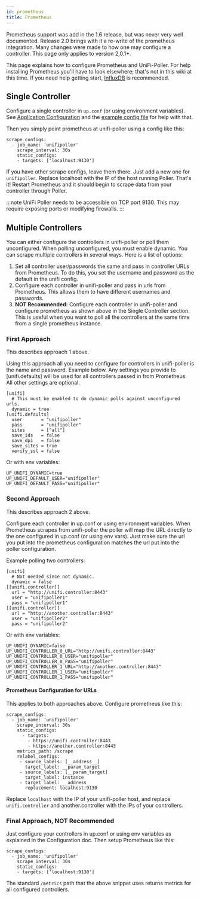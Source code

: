 ```yaml
---
id: prometheus
title: Prometheus
---
```


Prometheus support was add in the 1.6 release, but was never very well documented. Release 2.0 brings with it a re-write of the prometheus integration. Many changes were made to how one may configure a controller. This page only applies to version 2.0.1+.

This page explains how to configure Prometheus and UniFi-Poller. For help installing Prometheus you'll have to look elsewhere; that's not in this wiki at this time. If you need help getting start,
[InfluxDB](../dependencies/influxdb) is recommended.

## Single Controller

Configure a single controller in `up.conf` (or using environment variables).
See [Application Configuration](../install/configuration) and the
[example config file](https://github.com/unifi-poller/unifi-poller/blob/master/examples/up.conf.example)
for help with that.

Then you simply point prometheus at unifi-poller using a config like this:
```
scrape_configs:
  - job_name: 'unifipoller'
    scrape_interval: 30s
    static_configs:
    - targets: ['localhost:9130']
```

If you have other scrape configs, leave them there. Just add a new one for `unifipoller`. Replace localhost with the IP of the host running Poller. That's it! Restart Prometheus and it should begin to scrape data from your controller through Poller.

:::note
UniFi Poller needs to be accessible on TCP port 9130.
This may require exposing ports or modifying firewalls.
:::


## Multiple Controllers

You can either configure the controllers in unifi-poller or poll them unconfigured. When polling unconfigured, you must enable dynamic. You can scrape multiple controllers in several ways. Here is a list of options:

1. Set all controller user/passwords the same and pass in controller URLs from Prometheus. To do this, you set the username and password as the default in the unifi config.
2. Configure each controller in unifi-poller and pass in urls from Prometheus. This allows them to have different usernames and passwords.
3. **NOT Recommended:** Configure each controller in unifi-poller and configure prometheus as shown above in the Single Controller section. This is useful when you want to poll all the controllers at the same time from a single prometheus instance.

### First Approach

This describes approach 1 above.

Using this approach all you need to configure for controllers in unifi-poller is the name and password. Example below. Any settings you provide to [unifi.defaults] will be used for all controllers passed in from Prometheus. All other settings are optional.
```
[unifi]
  # This must be enabled to do dynamic polls against unconfigured urls.
  dynamic = true
[unifi.defaults]
  user       = "unifipoller"
  pass       = "unifipoller"
  sites      = ["all"]
  save_ids   = false
  save_dpi   = false
  save_sites = true
  verify_ssl = false
```
Or with env variables:
```
UP_UNIFI_DYNAMIC=true
UP_UNIFI_DEFAULT_USER="unifipoller"
UP_UNIFI_DEFAULT_PASS="unifipoller"
```
### Second Approach

This describes approach 2 above.

Configure each controller in up.conf or using environment variables. When Prometheus scrapes from unifi-poller the poller will map the URL directly to the one configured in up.conf (or using env vars). Just make sure the url you put into the prometheus configuration matches the url put into the poller configuration.

Example polling two controllers:
```
[unifi]
  # Not needed since not dynamic.
  dynamic = false
[[unifi.controller]]
  url = "http://unifi.controller:8443"
  user = "unifipoller1"
  pass = "unifipoller1"
[[unifi.controller]]
  url = "http://another.controller:8443"
  user = "unifipoller2"
  pass = "unifipoller2"
```
Or with env variables:
```
UP_UNIFI_DYNAMIC=false
UP_UNIFI_CONTROLLER_0_URL="http://unifi.controller:8443"
UP_UNIFI_CONTROLLER_0_USER="unifipoller"
UP_UNIFI_CONTROLLER_0_PASS="unifipoller"
UP_UNIFI_CONTROLLER_1_URL="http://another.controller:8443"
UP_UNIFI_CONTROLLER_1_USER="unifipoller"
UP_UNIFI_CONTROLLER_1_PASS="unifipoller"
```

#### Prometheus Configuration for URLs

This applies to both approaches above. Configure prometheus like this:
```
scrape_configs:
  - job_name: 'unifipoller'
    scrape_interval: 30s
    static_configs:
      - targets:
        - https://unifi.controller:8443
        - https://another.controller:8443
    metrics_path: /scrape
    relabel_configs:
     - source_labels: [__address__]
       target_label: __param_target
     - source_labels: [__param_target]
       target_label: instance
     - target_label: __address__
       replacement: localhost:9130
```
Replace `localhost` with the IP of your unifi-poller host, and replace `unifi.controller` and another.controller with the IPs of your controllers.

### Final Approach, NOT Recommended

Just configure your controllers in up.conf or using env variables as explained in the Configuration doc. Then setup Prometheus like this:
```
scrape_configs:
  - job_name: 'unifipoller'
    scrape_interval: 30s
    static_configs:
    - targets: ['localhost:9130']
```
The standard ``/metrics`` path that the above snippet uses returns metrics for all configured controllers.
